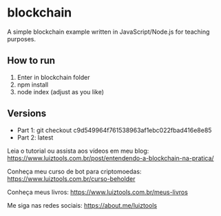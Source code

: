# blockchain

A simple blockchain example written in JavaScript/Node.js for teaching purposes.

## How to run
1. Enter in blockchain folder
2. npm install
3. node index (adjust as you like)

## Versions
- Part 1: git checkout c9d549964f761538963af1ebc022fbad416e8e85
- Part 2: latest

Leia o tutorial ou assista aos vídeos em meu blog: https://www.luiztools.com.br/post/entendendo-a-blockchain-na-pratica/

Conheça meu curso de bot para criptomoedas: https://www.luiztools.com.br/curso-beholder

Conheça meus livros: https://www.luiztools.com.br/meus-livros

Me siga nas redes sociais: https://about.me/luiztools